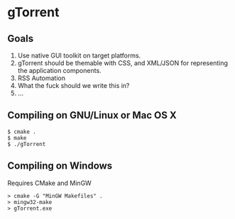 gTorrent
=============

Goals
-------------
1. Use native GUI toolkit on target platforms.
2. gTorrent should be themable with CSS, and XML/JSON for representing the application components.
3. RSS Automation
4. What the fuck should we write this in?
5. ...

Compiling on GNU/Linux or Mac OS X
-------------
```
$ cmake .
$ make
$ ./gTorrent
```

Compiling on Windows
-------------
Requires CMake and MinGW
```
> cmake -G "MinGW Makefiles" .
> mingw32-make
> gTorrent.exe
```
